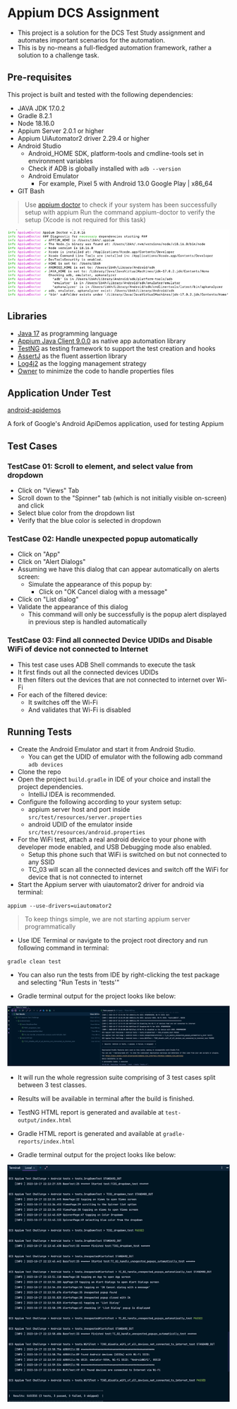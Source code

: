 # Appium DCS Assignment

* This project is a solution for the DCS Test Study assignment and automates important scenarios for the automation.
* This is by no-means a full-fledged automation framework, rather a solution to a challenge task.

## Pre-requisites

This project is built and tested with the following dependencies:

* JAVA JDK 17.0.2
* Gradle 8.2.1
* Node 18.16.0
* Appium Server 2.0.1 or higher
* Appium UiAutomator2 driver 2.29.4 or higher
* Android Studio
    * Android_HOME SDK, platform-tools and cmdline-tools set in environment variables
    * Check if ADB is globally installed with `adb --version`
    * Android Emulator
        * For example, Pixel 5 with Android 13.0 Google Play | x86_64
* GIT Bash

> Use [appium doctor](https://github.com/appium/appium/tree/master/packages/doctor) to check if your system has been successfully setup with appium
> Run the command appium-doctor to verify the setup (Xcode is not required for this task)

<img src="doc/appium-doctor-output.png" alt="appium doctor output">

## Libraries

* [Java 17](https://openjdk.org/projects/jdk/17/) as programming language
* [Appium Java Client 9.0.0](https://mvnrepository.com/artifact/io.appium/java-client/8.6.0) as native app automation library
* [TestNG](https://mvnrepository.com/artifact/org.testng/testng/7.8.0) as testing framework to support the test creation and hooks
* [AssertJ](https://assertj.github.io/doc/) as the fluent assertion library
* [Log4j2](https://logging.apache.org/log4j/2.x/) as the logging management strategy
* [Owner](https://github.com/matteobaccan/owner) to minimize the code to handle properties files


## Application Under Test

[android-apidemos](https://github.com/appium/android-apidemos)

A fork of Google's Android ApiDemos application, used for testing Appium

## Test Cases

### TestCase 01: Scroll to element, and select value from dropdown

* Click on "Views" Tab
* Scroll down to the "Spinner" tab (which is not initially visible on-screen) and click
* Select blue color from the dropdown list
* Verify that the blue color is selected in dropdown

### TestCase 02: Handle unexpected popup automatically

* Click on "App"
* Click on "Alert Dialogs"
* Assuming we have this dialog that can appear automatically on alerts screen:
  * Simulate the appearance of this popup by:
    * Click on "OK Cancel dialog with a message"
* Click on "List dialog"
* Validate the appearance of this dialog
  * This command will only be successfully is the popup alert displayed in previous step is handled automatically

### TestCase 03: Find all connected Device UDIDs and Disable WiFi of device not connected to Internet

* This test case uses ADB Shell commands to execute the task
* It first finds out all the connected devices UDIDs
* It then filters out the devices that are not connected to internet over Wi-Fi
* For each of the filtered device:
  * It switches off the Wi-Fi
  * And validates that Wi-Fi is disabled

## Running Tests

* Create the Android Emulator and start it from Android Studio.
    * You can get the UDID of emulator with the following adb command `adb devices`
* Clone the repo
* Open the project `build.gradle` in IDE of your choice and install the project dependencies.
    * IntelliJ IDEA is recommended.
* Configure the following according to your system setup:
    * appium server host and port inside `src/test/resources/server.properties`
    * android UDID of the emulator inside `src/test/resources/android.properties`
* For the WiFi test, attach a real android device to your phone with developer mode enabled, and USB Debugging mode also enabled.
  * Setup this phone such that WiFi is switched on but not connected to any SSID
  * TC_03 will scan all the connected devices and switch off the WiFi for device that is not connected to internet
* Start the Appium server with uiautomator2 driver for android via terminal:
```shell
appium --use-drivers=uiautomator2
```

> To keep things simple, we are not starting appium server programmatically

* Use IDE Terminal or navigate to the project root directory and run following command in terminal:
```shell
gradle clean test
```
* You can also run the tests from IDE by right-clicking the test package and selecting "Run Tests in 'tests'"

* Gradle terminal output for the project looks like below:

<img src="doc/IntelliJ-output.png" alt="running tests from IDE">

* It will run the whole regression suite comprising of 3 test cases split between 3 test classes.
* Results will be available in terminal after the build is finished.
* TestNG HTML report is generated and available at `test-output/index.html`
* Gradle HTML report is generated and available at `gradle-reports/index.html`

* Gradle terminal output for the project looks like below: 

<img src="doc/gradle-output.png" alt="gradle terminal output">
